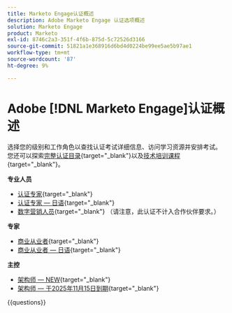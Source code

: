 ```yaml
---
title: Marketo Engage认证概述
description: Adobe Marketo Engage 认证选项概述
solution: Marketo Engage
product: Marketo
exl-id: 8746c2a3-351f-4f6b-875d-5c72526d3166
source-git-commit: 51821a1e368916d6bd4d0224be99ee5ae5b97ae1
workflow-type: tm+mt
source-wordcount: '87'
ht-degree: 9%

---
```


# Adobe [!DNL Marketo Engage]认证概述

选择您的级别和工作角色以查找认证考试详细信息、访问学习资源并安排考试。 您还可以探索[完整认证目录](https://certification.adobe.com/certifications){target="_blank"}以及[技术培训课程](https://certification.adobe.com/courses/?/courses){target="_blank"}。

**专业人员**

* [认证专家](https://certification.adobe.com/certification/engage-professional){target="_blank"} <!--AD0-E555-->
* [认证专家 — 日语](https://certification.adobe.com/certification/engage-professional){target="_blank"} <!--AD0-E555-J-->
* [数字营销人员](https://certification.adobe.com/certification/digital-marketer-professional){target="_blank"} （请注意，此认证不计入合作伙伴要求。） <!--AD0-E564-->

**专家**

* [商业从业者](https://certification.adobe.com/certification/marketo-engage-business-practitioner-expert){target="_blank"} <!--AD0-E559-->
* [商业从业者 — 日语](https://certification.adobe.com/certification/marketo-engage-business-practitioner-expert){target="_blank"} <!--AD0-E559-J-->

**主控**

* [架构师 — NEW](https://certification.adobe.com/certification/engage-architect-master/1310){target="_blank"} <!--AD0-E563-->
* [架构师 — 于2025年11月15日到期](https://certification.adobe.com/certification/marketo-engage-architect-master){target="_blank"} <!--AD0-E560-->

{{questions}}

